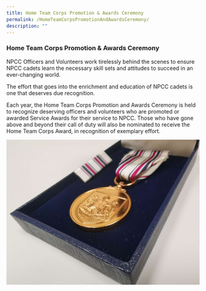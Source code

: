 ```yaml
---
title: Home Team Corps Promotion & Awards Ceremony
permalink: /HomeTeamCorpsPromotionAndAwardsCeremony/
description: ""
---
```

### Home Team Corps Promotion & Awards Ceremony

NPCC Officers and Volunteers work tirelessly behind the scenes to ensure NPCC cadets learn the necessary skill sets and attitudes to succeed in an ever-changing world.

The effort that goes into the enrichment and education of NPCC cadets is one that deserves due recognition.

Each year, the Home Team Corps Promotion and Awards Ceremony is held to recognize deserving officers and volunteers who are promoted or awarded Service Awards for their service to NPCC. Those who have gone above and beyond their call of duty will also be nominated to receive the Home Team Corps Award, in recognition of exemplary effort.

![](/images/NPCC%20Images/Photo%20for%20Home%20Team%20Corps%20Promotions%20&%20Awards%20Ceremony%20(19%20May).jpg)